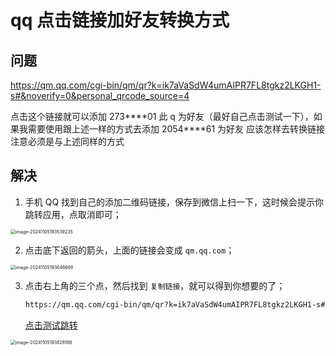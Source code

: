 # qq 点击链接加好友转换方式

## 问题

https://qm.qq.com/cgi-bin/qm/qr?k=ik7aVaSdW4umAIPR7FL8tgkz2LKGH1-s#&noverify=0&personal_qrcode_source=4

点击这个链接就可以添加 273\*\*\*\*01 此 q 为好友（最好自己点击测试一下），如果我需要使用跟上述一样的方式去添加 2054\*\*\*\*61 为好友 应该怎样去转换链接 注意必须是与上述同样的方式

## 解决

1. 手机 QQ 找到自己的添加二维码链接，保存到微信上扫一下，这时候会提示你跳转应用，点取消即可；

<img src="https://y.creammint.cn/articles/images/image-20241105193539235.png" alt="image-20241105193539235" style="zoom:50%;" />

2. 点击底下返回的箭头，上面的链接会变成 `qm.qq.com`；

<img src="https://y.creammint.cn/articles/images/image-20241105193646668.png" alt="image-20241105193646668" style="zoom: 50%;" />

3. 点击右上角的三个点，然后找到 `复制链接`，就可以得到你想要的了；

   ```bash
   https://qm.qq.com/cgi-bin/qm/qr?k=ik7aVaSdW4umAIPR7FL8tgkz2LKGH1-s#
   ```

   [点击测试跳转](https://qm.qq.com/cgi-bin/qm/qr?k=ik7aVaSdW4umAIPR7FL8tgkz2LKGH1-s#)

<img src="https://y.creammint.cn/articles/images/image-20241105193828166.png" alt="image-20241105193828166" style="zoom:50%;" />
